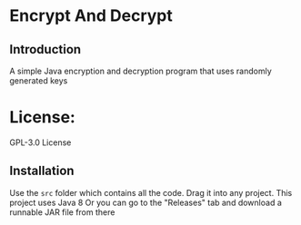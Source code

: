 # Encrypt And Decrypt

## Introduction


A simple Java encryption and decryption program that uses randomly generated keys


# License: 
GPL-3.0 License


## Installation
Use the ```src``` folder which contains all the code. Drag it into any project. 
This project uses Java 8
Or you can go to the "Releases" tab and download a runnable JAR file from there